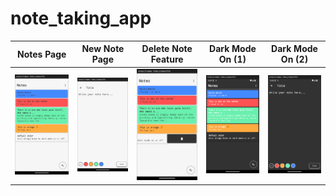 # note_taking_app
Notes Page                 | New Note Page             |  Delete Note Feature      |  Dark Mode On (1)         |  Dark Mode On (2)        
:-------------------------:|:-------------------------:|:-------------------------:|:-------------------------:|:-------------------------:
![](./images/image1.png)   | ![](./images/image2.png)  | ![](./images/image3.png)  | ![](./images/image4.png)  | ![](./images/image5.png) 
